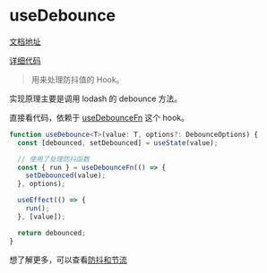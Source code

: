 # useDebounce

[文档地址](https://ahooks.js.org/zh-CN/hooks/use-debounce)

[详细代码](https://github.com/GpingFeng/hooks/blob/guangping/read-code/packages/hooks/src/useDebounce/index.ts)

> 用来处理防抖值的 Hook。

实现原理主要是调用 lodash 的 debounce 方法。

直接看代码，依赖于 [useDebounceFn](/hooks/effect/use-debounce-fn) 这个 hook。

```ts
function useDebounce<T>(value: T, options?: DebounceOptions) {
  const [debounced, setDebounced] = useState(value);

  // 使用了处理防抖函数
  const { run } = useDebounceFn(() => {
    setDebounced(value);
  }, options);

  useEffect(() => {
    run();
  }, [value]);

  return debounced;
}
```

想了解更多，可以查看[防抖和节流](/hooks/utils/debounce-and-throttle)
